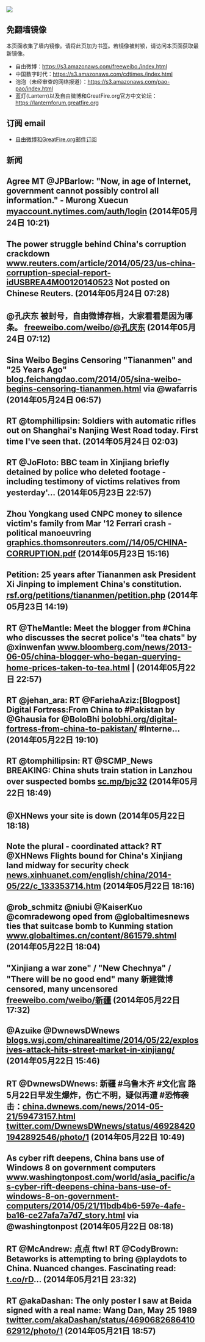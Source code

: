 <img src="https://raw.githubusercontent.com/greatfire/z/master/logos.gif" />

## 免翻墙镜像
本页面收集了墙内镜像。请将此页加为书签。若镜像被封锁，请访问本页面获取最新镜像。
* 自由微博：https://s3.amazonaws.com/freeweibo./index.html
* 中国数字时代：https://s3.amazonaws.com/cdtimes./index.html
* 泡泡（未经审查的网络报道）：https://s3.amazonaws.com/pao-pao/index.html
* 蓝灯(Lantern)以及自由微博和GreatFire.org官方中文论坛：https://lanternforum.greatfire.org

## 订阅 email
* <a href="https://greatfire.us7.list-manage.com/subscribe?u=854fca58782082e0cbdf204a0&id=c78949b93c">自由微博和GreatFire.org邮件订阅</a>
		
## 新闻
Agree MT @JPBarlow: "Now, in age of Internet, government cannot possibly control all information." - Murong Xuecun <a href="https://myaccount.nytimes.com/auth/login?URI=http%3A%2F%2Fwww.nytimes.com%2F2014%2F05%2F23%2Fopinion%2F23iht-edmurong23.html%3Fhp%26rref%3Dopinion%26_r%3D5&REFUSE_COOKIE_ERROR=SHOW_ERROR">myaccount.nytimes.com/auth/login</a> (2014年05月24日 10:21)
 ---
The power struggle behind China's corruption crackdown <a href="http://www.reuters.com/article/2014/05/23/us-china-corruption-special-report-idUSBREA4M00120140523">www.reuters.com/article/2014/05/23/us-china-corruption-special-report-idUSBREA4M00120140523</a> Not posted on Chinese Reuters. (2014年05月24日 07:28)
 ---
@孔庆东 被封号，自由微博存档，大家看看是因为哪条。 <a href="https://freeweibo.com/weibo/%40%E5%AD%94%E5%BA%86%E4%B8%9C">freeweibo.com/weibo/@孔庆东</a> (2014年05月24日 07:12)
 ---
Sina Weibo Begins Censoring "Tiananmen" and "25 Years Ago" <a href="http://blog.feichangdao.com/2014/05/sina-weibo-begins-censoring-tiananmen.html">blog.feichangdao.com/2014/05/sina-weibo-begins-censoring-tiananmen.html</a> via @wafarris (2014年05月24日 06:57)
 ---
RT @tomphillipsin: Soldiers with automatic rifles out on Shanghai's Nanjing West Road today.  First time I've seen that. (2014年05月24日 02:03)
 ---
RT @JoFloto: BBC team in Xinjiang briefly detained by police who deleted footage - including testimony of victims relatives from yesterday'… (2014年05月23日 22:57)
 ---
Zhou Yongkang used CNPC money to silence victim's family from Mar '12 Ferrari crash - political manoeuvring <a href="http://graphics.thomsonreuters.com//14/05/CHINA-CORRUPTION.pdf">graphics.thomsonreuters.com//14/05/CHINA-CORRUPTION.pdf</a> (2014年05月23日 15:16)
 ---
Petition: 25 years after Tiananmen ask President Xi Jinping to implement China's constitution. <a href="http://rsf.org/petitions/tiananmen/petition.php?lang=en&utm_source=btn_top&utm_medium=email&utm_campaign=tiananmen">rsf.org/petitions/tiananmen/petition.php</a> (2014年05月23日 14:19)
 ---
RT @TheMantle: Meet the blogger from #China who discusses the secret police's "tea chats" by @xinwenfan <a href="http://www.bloomberg.com/news/2013-06-05/china-blogger-who-began-querying-home-prices-taken-to-tea.html?utm_content=buffercede4&utm_medium=social&utm_source=twitter.com&utm_campaign=buffer">www.bloomberg.com/news/2013-06-05/china-blogger-who-began-querying-home-prices-taken-to-tea.html</a> | (2014年05月22日 22:57)
 ---
RT @jehan_ara: RT @FariehaAziz:[Blogpost] Digital Fortress:From China to #Pakistan by @Ghausia for @BoloBhi <a href="http://bolobhi.org/digital-fortress-from-china-to-pakistan/">bolobhi.org/digital-fortress-from-china-to-pakistan/</a> #Interne… (2014年05月22日 19:10)
 ---
RT @tomphillipsin: RT @SCMP_News BREAKING: China shuts train station in Lanzhou over suspected bombs <a href="http://sc.mp/bjc32">sc.mp/bjc32</a> (2014年05月22日 18:49)
 ---
@XHNews your site is down (2014年05月22日 18:18)
 ---
Note the plural - coordinated attack? RT @XHNews Flights bound for China's Xinjiang land midway for security check <a href="http://news.xinhuanet.com/english/china/2014-05/22/c_133353714.htm">news.xinhuanet.com/english/china/2014-05/22/c_133353714.htm</a> (2014年05月22日 18:16)
 ---
@rob_schmitz @niubi @KaiserKuo @comradewong oped from @globaltimesnews ties that suitcase bomb to Kunming station <a href="http://www.globaltimes.cn/content/861579.shtml?utm_content=bufferc0929&utm_medium=social&utm_source=twitter.com&utm_campaign=buffer">www.globaltimes.cn/content/861579.shtml</a> (2014年05月22日 18:04)
 ---
"Xinjiang a war zone" / "New Chechnya" / "There will be no good end" many 新建微博 censored, many uncensored <a href="https://freeweibo.com/weibo/%E6%96%B0%E7%96%86?censored">freeweibo.com/weibo/新疆</a> (2014年05月22日 17:32)
 ---
@Azuike @DwnewsDWnews <a href="http://blogs.wsj.com/chinarealtime/2014/05/22/explosives-attack-hits-street-market-in-xinjiang/?mod=WSJBlog">blogs.wsj.com/chinarealtime/2014/05/22/explosives-attack-hits-street-market-in-xinjiang/</a> (2014年05月22日 15:46)
 ---
RT @DwnewsDWnews: 新疆 #乌鲁木齐 #文化宫 路5月22日早发生爆炸，伤亡不明，疑似再遭 #恐怖袭击：<a href="http://china.dwnews.com/news/2014-05-21/59473157.html">china.dwnews.com/news/2014-05-21/59473157.html</a> <a href="https://twitter.com/DwnewsDWnews/status/469284201942892546/photo/1">twitter.com/DwnewsDWnews/status/469284201942892546/photo/1</a> (2014年05月22日 10:49)
 ---
As cyber rift deepens, China bans use of Windows 8 on government computers <a href="http://www.washingtonpost.com/world/asia_pacific/as-cyber-rift-deepens-china-bans-use-of-windows-8-on-government-computers/2014/05/21/11bdb4b6-597e-4afe-ba16-ce27afa7a7d7_story.html">www.washingtonpost.com/world/asia_pacific/as-cyber-rift-deepens-china-bans-use-of-windows-8-on-government-computers/2014/05/21/11bdb4b6-597e-4afe-ba16-ce27afa7a7d7_story.html</a> via @washingtonpost (2014年05月22日 08:18)
 ---
RT @McAndrew: 点点 ftw! RT @CodyBrown: Betaworks is attempting to bring @playdots to China. Nuanced changes. Fascinating read: <a href="http://t.co/rD">t.co/rD</a>… (2014年05月21日 23:32)
 ---
RT @akaDashan: The only poster I saw at Beida signed with a real name: Wang Dan, May 25 1989 <a href="https://twitter.com/akaDashan/status/469068268641062912/photo/1">twitter.com/akaDashan/status/469068268641062912/photo/1</a> (2014年05月21日 18:57)
 ---
